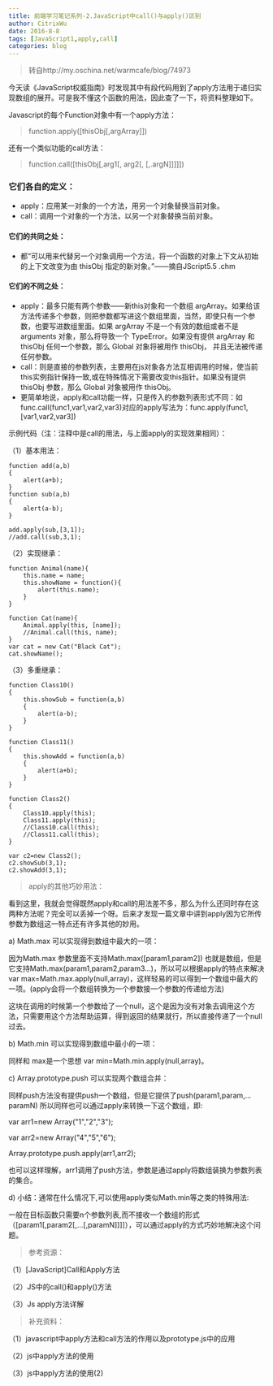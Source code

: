 ```yaml
---
title: 前端学习笔记系列-2.JavaScript中call()与apply()区别
author: CitrixWu
date: 2016-8-8
tags: [JavaScript1,apply,call]
categories: blog
---
```


> 转自http://my.oschina.net/warmcafe/blog/74973

今天读《JavaScript权威指南》时发现其中有段代码用到了apply方法用于递归实现数组的展开。可是我不懂这个函数的用法，因此查了一下，将资料整理如下。 

Javascript的每个Function对象中有一个apply方法： 
> function.apply([thisObj[,argArray]])

还有一个类似功能的call方法： 
> function.call([thisObj[,arg1[, arg2[, [,.argN]]]]])

### 它们各自的定义： 

- apply：应用某一对象的一个方法，用另一个对象替换当前对象。 
- call：调用一个对象的一个方法，以另一个对象替换当前对象。 

#### 它们的共同之处： 
- 都“可以用来代替另一个对象调用一个方法，将一个函数的对象上下文从初始的上下文改变为由 thisObj 指定的新对象。”——摘自JScript5.5 .chm 

#### 它们的不同之处： 
- apply：最多只能有两个参数——新this对象和一个数组 argArray。如果给该方法传递多个参数，则把参数都写进这个数组里面，当然，即使只有一个参数，也要写进数组里面。如果 argArray 不是一个有效的数组或者不是 arguments 对象，那么将导致一个 TypeError。如果没有提供 argArray 和 thisObj 任何一个参数，那么 Global 对象将被用作 thisObj， 并且无法被传递任何参数。 
- call：则是直接的参数列表，主要用在js对象各方法互相调用的时候，使当前this实例指针保持一致,或在特殊情况下需要改变this指针。如果没有提供 thisObj 参数，那么 Global 对象被用作 thisObj。  
- 更简单地说，apply和call功能一样，只是传入的参数列表形式不同：如 func.call(func1,var1,var2,var3)对应的apply写法为：func.apply(func1,[var1,var2,var3]) 

示例代码（注：注释中是call的用法，与上面apply的实现效果相同）： 

（1）基本用法： 
```
function add(a,b)
{
    alert(a+b);
}
function sub(a,b)
{
    alert(a-b);
}

add.apply(sub,[3,1]);
//add.call(sub,3,1);
```
（2）实现继承： 
```
function Animal(name){    
    this.name = name;    
    this.showName = function(){    
        alert(this.name);    
    }    
}    
   
function Cat(name){  
    Animal.apply(this, [name]);
    //Animal.call(this, name);  
}    
var cat = new Cat("Black Cat");   
cat.showName();
```
（3）多重继承： 
```
function Class10()
{
    this.showSub = function(a,b)
    {
        alert(a-b);
    }
}

function Class11()
{
    this.showAdd = function(a,b)
    {
        alert(a+b);
    }
}

function Class2()
{
    Class10.apply(this);
    Class11.apply(this);
    //Class10.call(this);
    //Class11.call(this);
}

var c2=new Class2();
c2.showSub(3,1);
c2.showAdd(3,1);
```
> apply的其他巧妙用法： 

看到这里，我就会觉得既然apply和call的用法差不多，那么为什么还同时存在这两种方法呢？完全可以丢掉一个呀。后来才发现一篇文章中讲到apply因为它所传参数为数组这一特点还有许多其他的妙用。 

a) Math.max 可以实现得到数组中最大的一项： 

因为Math.max 参数里面不支持Math.max([param1,param2]) 也就是数组，但是它支持Math.max(param1,param2,param3…)，所以可以根据apply的特点来解决 var max=Math.max.apply(null,array)，这样轻易的可以得到一个数组中最大的一项。(apply会将一个数组转换为一个参数接一个参数的传递给方法) 

这块在调用的时候第一个参数给了一个null，这个是因为没有对象去调用这个方法，只需要用这个方法帮助运算，得到返回的结果就行，所以直接传递了一个null过去。 

b) Math.min  可以实现得到数组中最小的一项： 

同样和 max是一个思想 var min=Math.min.apply(null,array)。 

c) Array.prototype.push 可以实现两个数组合并： 

同样push方法没有提供push一个数组，但是它提供了push(param1,param,…paramN) 所以同样也可以通过apply来转换一下这个数组，即: 

var arr1=new Array("1","2","3"); 

var arr2=new Array("4","5","6"); 

Array.prototype.push.apply(arr1,arr2);  

也可以这样理解，arr1调用了push方法，参数是通过apply将数组装换为参数列表的集合。 

d) 小结：通常在什么情况下,可以使用apply类似Math.min等之类的特殊用法: 

一般在目标函数只需要n个参数列表,而不接收一个数组的形式（[param1[,param2[,…[,paramN]]]]），可以通过apply的方式巧妙地解决这个问题。 

  

> 参考资源： 

（1）[JavaScript]Call和Apply方法 

（2）JS中的call()和apply()方法 

（3）Js apply方法详解 




> 补充资料： 

（1）javascript中apply方法和call方法的作用以及prototype.js中的应用 

（2）js中apply方法的使用 

（3）js中apply方法的使用(2) 
